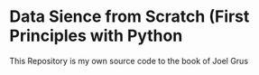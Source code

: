 # Data Sience from Scratch (First Principles with Python
This Repository is my own source code to the book of Joel Grus
